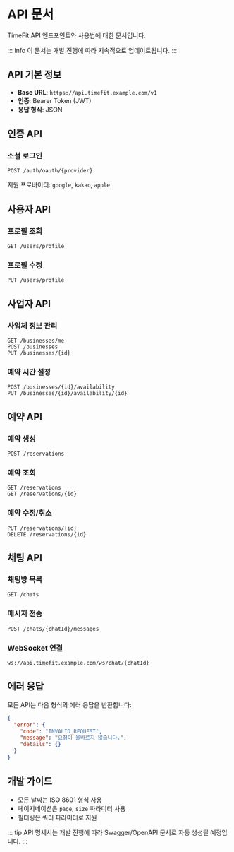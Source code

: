 # API 문서

TimeFit API 엔드포인트와 사용법에 대한 문서입니다.

::: info
이 문서는 개발 진행에 따라 지속적으로 업데이트됩니다.
:::

## API 기본 정보

- **Base URL**: `https://api.timefit.example.com/v1`
- **인증**: Bearer Token (JWT)
- **응답 형식**: JSON

## 인증 API

### 소셜 로그인
```http
POST /auth/oauth/{provider}
```

지원 프로바이더: `google`, `kakao`, `apple`

## 사용자 API

### 프로필 조회
```http
GET /users/profile
```

### 프로필 수정
```http
PUT /users/profile
```

## 사업자 API

### 사업체 정보 관리
```http
GET /businesses/me
POST /businesses
PUT /businesses/{id}
```

### 예약 시간 설정
```http
POST /businesses/{id}/availability
PUT /businesses/{id}/availability/{id}
```

## 예약 API

### 예약 생성
```http
POST /reservations
```

### 예약 조회
```http
GET /reservations
GET /reservations/{id}
```

### 예약 수정/취소
```http
PUT /reservations/{id}
DELETE /reservations/{id}
```

## 채팅 API

### 채팅방 목록
```http
GET /chats
```

### 메시지 전송
```http
POST /chats/{chatId}/messages
```

### WebSocket 연결
```
ws://api.timefit.example.com/ws/chat/{chatId}
```

## 에러 응답

모든 API는 다음 형식의 에러 응답을 반환합니다:

```json
{
  "error": {
    "code": "INVALID_REQUEST",
    "message": "요청이 올바르지 않습니다.",
    "details": {}
  }
}
```

## 개발 가이드

- 모든 날짜는 ISO 8601 형식 사용
- 페이지네이션은 `page`, `size` 파라미터 사용
- 필터링은 쿼리 파라미터로 지원

::: tip
API 명세서는 개발 진행에 따라 Swagger/OpenAPI 문서로 자동 생성될 예정입니다.
::: 